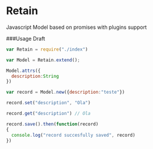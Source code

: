 Retain
====

Javascript Model based on promises with plugins support

###Usage Draft
``` javascript
var Retain = require("./index")

var Model = Retain.extend();

Model.attrs({
  description:String
})

var record = Model.new({description:"teste"})

record.set("description", "Ola")

record.get("description") // Ola

record.save().then(function(record)
{
  console.log("record succesfully saved", record)
})
```
